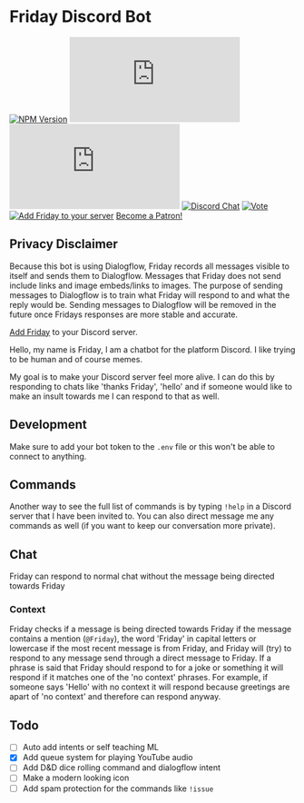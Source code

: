 # Friday Discord Bot

[![NPM Version](https://img.shields.io/npm/v/npm.svg?style=flat)]()
[![GitHub license](https://img.shields.io/github/license/Brettanda/friday-discord-node.js)](https://github.com/Brettanda/friday-discord-node.js/blob/master/LICENSE.md)
[![GitHub issues](https://img.shields.io/github/issues/Brettanda/friday-discord-node.js)](https://github.com/Brettanda/friday-discord-node.js/issues)
[![Discord Chat](https://img.shields.io/discord/308323056592486420.svg)](https://discord.gg/NTRuFjU) 
[![Vote](https://img.shields.io/badge/Vote-Friday-blue)](https://top.gg/bot/476303446547365891/vote)
[![Add Friday to your server](https://img.shields.io/badge/Add%20Friday-to%20your%20server-orange)](https://discord.com/api/oauth2/authorize?client_id=476303446547365891&permissions=36792384&scope=bot)
<a href="https://www.patreon.com/bePatron?u=34255235" data-patreon-widget-type="become-patron-button">Become a Patron!</a><script async src="https://c6.patreon.com/becomePatronButton.bundle.js"></script>

## Privacy Disclaimer

Because this bot is using Dialogflow, Friday records all messages visible to itself and sends them to Dialogflow. Messages that Friday does not send include links and image embeds/links to images. The purpose of sending messages to Dialogflow is to train what Friday will respond to and what the reply would be. Sending messages to Dialogflow will be removed in the future once Fridays responses are more stable and accurate.

[Add Friday](https://discord.com/api/oauth2/authorize?client_id=476303446547365891&permissions=36792384&scope=bot) to your Discord server.

Hello, my name is Friday, I am a chatbot for the platform Discord. I like trying to be human and of course memes.

My goal is to make your Discord server feel more alive. I can do this by responding to chats like 'thanks Friday', 'hello' and if someone would like to make an insult towards me I can respond to that as well.

## Development

Make sure to add your bot token to the `.env` file or this won't be able to connect to anything.

## Commands

Another way to see the full list of commands is by typing `!help` in a Discord server that I have been invited to. You can also direct message me any commands as well (if you want to keep our conversation more private).

## Chat

Friday can respond to normal chat without the message being directed towards Friday

### Context

Friday checks if a message is being directed towards Friday if the message contains a mention (`@Friday`), the word 'Friday' in capital letters or lowercase if the most recent message is from Friday, and Friday will (try) to respond to any message send through a direct message to Friday. If a phrase is said that Friday should respond to for a joke or something it will respond if it matches one of the 'no context' phrases. For example, if someone says 'Hello' with no context it will respond because greetings are apart of 'no context' and therefore can respond anyway.

<!-- ## Privacy

Friday uses Googles Dialogflow which records all messages sent visible by Friday. As far as I can tell there is no easy way to remove message records from Dialogflow, but any messages will only be used to train the Friday Dialogflow Agent. If there is a conversation that you would like removed just message me with one of the messages from the conversation and I will remove it from Dialogflow.

Dialogflow does not take any information about the Discord guild except for any persons mentioned in a message and contents of a message. The channel id is used for the Dialogflow session-id for context and so Friday can respond to questions appropriately. -->

## Todo

- [ ] Auto add intents or self teaching ML
- [X] Add queue system for playing YouTube audio
- [ ] Add D&D dice rolling command and dialogflow intent
- [ ] Make a modern looking icon
- [ ] Add spam protection for the commands like `!issue`
